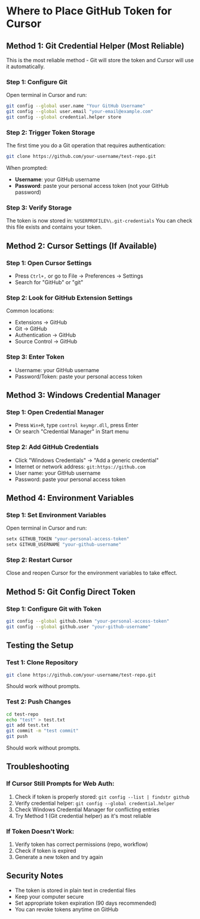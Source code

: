 # Where to Place GitHub Token for Cursor

## Method 1: Git Credential Helper (Most Reliable)

This is the most reliable method - Git will store the token and Cursor will use it automatically.

### Step 1: Configure Git
Open terminal in Cursor and run:
```bash
git config --global user.name "Your GitHub Username"
git config --global user.email "your-email@example.com"
git config --global credential.helper store
```

### Step 2: Trigger Token Storage
The first time you do a Git operation that requires authentication:
```bash
git clone https://github.com/your-username/test-repo.git
```
When prompted:
- **Username**: your GitHub username
- **Password**: paste your personal access token (not your GitHub password)

### Step 3: Verify Storage
The token is now stored in: `%USERPROFILE%\.git-credentials`
You can check this file exists and contains your token.

## Method 2: Cursor Settings (If Available)

### Step 1: Open Cursor Settings
- Press `Ctrl+,` or go to File → Preferences → Settings
- Search for "GitHub" or "git"

### Step 2: Look for GitHub Extension Settings
Common locations:
- Extensions → GitHub
- Git → GitHub
- Authentication → GitHub
- Source Control → GitHub

### Step 3: Enter Token
- Username: your GitHub username
- Password/Token: paste your personal access token

## Method 3: Windows Credential Manager

### Step 1: Open Credential Manager
- Press `Win+R`, type `control keymgr.dll`, press Enter
- Or search "Credential Manager" in Start menu

### Step 2: Add GitHub Credentials
- Click "Windows Credentials" → "Add a generic credential"
- Internet or network address: `git:https://github.com`
- User name: your GitHub username
- Password: paste your personal access token

## Method 4: Environment Variables

### Step 1: Set Environment Variables
Open terminal in Cursor and run:
```bash
setx GITHUB_TOKEN "your-personal-access-token"
setx GITHUB_USERNAME "your-github-username"
```

### Step 2: Restart Cursor
Close and reopen Cursor for the environment variables to take effect.

## Method 5: Git Config Direct Token

### Step 1: Configure Git with Token
```bash
git config --global github.token "your-personal-access-token"
git config --global github.user "your-github-username"
```

## Testing the Setup

### Test 1: Clone Repository
```bash
git clone https://github.com/your-username/test-repo.git
```
Should work without prompts.

### Test 2: Push Changes
```bash
cd test-repo
echo "test" > test.txt
git add test.txt
git commit -m "test commit"
git push
```
Should work without prompts.

## Troubleshooting

### If Cursor Still Prompts for Web Auth:
1. Check if token is properly stored: `git config --list | findstr github`
2. Verify credential helper: `git config --global credential.helper`
3. Check Windows Credential Manager for conflicting entries
4. Try Method 1 (Git credential helper) as it's most reliable

### If Token Doesn't Work:
1. Verify token has correct permissions (repo, workflow)
2. Check if token is expired
3. Generate a new token and try again

## Security Notes
- The token is stored in plain text in credential files
- Keep your computer secure
- Set appropriate token expiration (90 days recommended)
- You can revoke tokens anytime on GitHub 